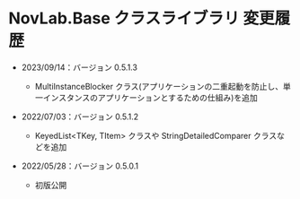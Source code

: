 ﻿# NovLab.Base クラスライブラリ 変更履歴

- 2023/09/14：バージョン 0.5.1.3
  - MultiInstanceBlocker クラス(アプリケーションの二重起動を防止し、単一インスタンスのアプリケーションとするための仕組み)を追加

- 2022/07/03：バージョン 0.5.1.2
  - KeyedList<TKey, TItem> クラスや StringDetailedComparer クラスなどを追加

- 2022/05/28：バージョン 0.5.0.1
  - 初版公開
